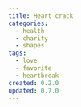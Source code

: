 ```yaml
---
title: Heart crack
categories:
  - health
  - charity
  - shapes
tags:
  - love
  - favorite
  - heartbreak
created: 0.2.0
updated: 0.7.0
---
```

